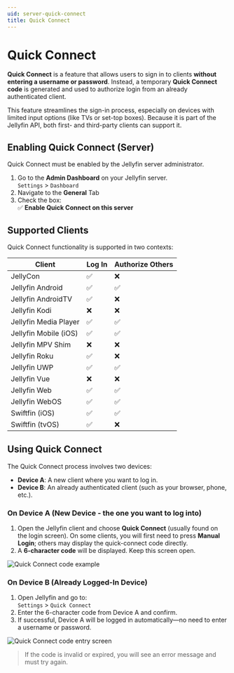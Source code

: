 ```yaml
---
uid: server-quick-connect
title: Quick Connect
---
```


# Quick Connect

**Quick Connect** is a feature that allows users to sign in to clients **without entering a username or password**. Instead, a temporary **Quick Connect code** is generated and used to authorize login from an already authenticated client.

This feature streamlines the sign-in process, especially on devices with limited input options (like TVs or set-top boxes). Because it is part of the Jellyfin API, both first- and third-party clients can support it.

## Enabling Quick Connect (Server)

Quick Connect must be enabled by the Jellyfin server administrator.

1. Go to the **Admin Dashboard** on your Jellyfin server. <br/>
    `Settings` > `Dashboard`
2. Navigate to the **General** Tab
3. Check the box:  
   ✅ **Enable Quick Connect on this server**

## Supported Clients

Quick Connect functionality is supported in two contexts:

| Client               | Log In | Authorize Others |
|----------------------|--------|------------------|
| JellyCon             | ✅     | ❌               |
| Jellyfin Android     | ✅     | ✅               |
| Jellyfin AndroidTV   | ✅     | ❌               |
| Jellyfin Kodi        | ❌     | ❌               |
| Jellyfin Media Player| ✅     | ✅               |
| Jellyfin Mobile (iOS)| ✅     | ✅               |
| Jellyfin MPV Shim    | ❌     | ❌               |
| Jellyfin Roku        | ✅     | ❌               |
| Jellyfin UWP         | ✅     | ✅               |
| Jellyfin Vue         | ❌     | ❌               |
| Jellyfin Web         | ✅     | ✅               |
| Jellyfin WebOS       | ✅     | ✅               |
| Swiftfin (iOS)       | ✅     | ✅               |
| Swiftfin (tvOS)      | ✅     | ❌               |

## Using Quick Connect

The Quick Connect process involves two devices:

- **Device A**: A new client where you want to log in.
- **Device B**: An already authenticated client (such as your browser, phone, etc.).

### On Device A (New Device - the one you want to log into)

1. Open the Jellyfin client and choose **Quick Connect** (usually found on the login screen).
    On some clients, you will first need to press **Manual Login**; others may display the quick-connect code directly.
2. A **6-character code** will be displayed. Keep this screen open.

![Quick Connect code example](https://user-images.githubusercontent.com/12074633/115973542-c99ed480-a523-11eb-9d61-17ccd628e123.png)

### On Device B (Already Logged-In Device)

1. Open Jellyfin and go to:  
   `Settings` > `Quick Connect`
2. Enter the 6-character code from Device A and confirm.
3. If successful, Device A will be logged in automatically—no need to enter a username or password.

![Quick Connect code entry screen](https://user-images.githubusercontent.com/12074633/115973526-aecc6000-a523-11eb-9ed6-59bee41bac7b.png)

> If the code is invalid or expired, you will see an error message and must try again.
